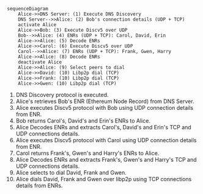 
```mermaid
sequenceDiagram
    Alice->>DNS Server: (1) Execute DNS Discovery
    DNS Server-->>Alice: (2) Bob's connection details (UDP + TCP)
    activate Alice
    Alice->>Bob: (3) Execute Discv5 over UDP
    Bob-->>Alice: (4) ENRs (UDP + TCP): Carol, David, Erin
    Alice->>Alice: (5) Decode ENRs
    Alice->>Carol: (6) Execute Discv5 over UDP
    Carol-->>Alice: (7) ENRs (UDP + TCP): Frank, Gwen, Harry
    Alice->>Alice: (8) Decode ENRs
    deactivate Alice
    Alice->>Alice: (9) Select peers to dial
    Alice->>David: (10) Libp2p dial (TCP)
    Alice->>Frank: (10) Libp2p dial (TCP)
    Alice->>Gwen: (10) Libp2p dial (TCP)
```

1. DNS Discovery protocol is executed.
2. Alice's retrieves Bob's ENR (Ethereum Node Record) from DNS Server.
3. Alice executes Discv5 protocol with Bob using UDP connection details from ENR.
4. Bob returns Carol's, David's and Erin's ENRs to Alice.
5. Alice Decodes ENRs and extracts Carol's, David's and Erin's TCP and UDP connections details.
6. Alice executes Discv5 protocol with Carol using UDP connection details from ENR.
7. Carol returns Frank's, Gwen's and Harry's ENRs to Alice.
8. Alice Decodes ENRs and extracts Frank's, Gwen's and Harry's TCP and UDP connections details.
9. Alice selects to dial David, Frank and Gwen.
10. Alice dials David, Frank and Gwen over libp2p using TCP connections details from ENRs.
